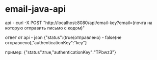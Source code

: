 # email-java-api

api -  curl -X POST "http://localhost:8080/api/email-key?email=(почта на которую отправить письмо с кодом)"


ответ от api -  json {"status":(true(отправлено) - false(не отправлено),"authenticationKey":"key"}

пример: {"status":true,"authenticationKey":"TPbwz3"}